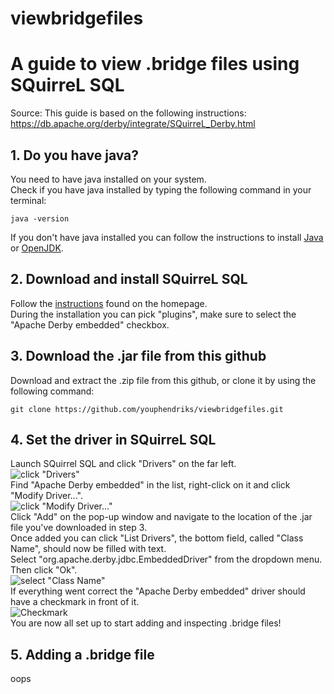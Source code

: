 # viewbridgefiles
# A guide to view .bridge files using SQuirreL SQL  
Source: 
This guide is based on the following instructions:  
https://db.apache.org/derby/integrate/SQuirreL_Derby.html  
  
## 1. Do you have java?  
You need to have java installed on your system.  
Check if you have java installed by typing the following command in your terminal:  
```
java -version  
```
If you don't have java installed you can follow the instructions to install [Java](https://www.geeksforgeeks.org/how-to-download-and-install-java-for-64-bit-machine/) or [OpenJDK](https://openjdk.org/install/).  
  
## 2. Download and install SQuirreL SQL  
Follow the [instructions](https://squirrel-sql.sourceforge.io/index.php?page=home#installation) found on the homepage.  
During the installation you can pick "plugins", make sure to select the "Apache Derby embedded" checkbox.  
  
## 3. Download the .jar file from this github  
Download and extract the .zip file from this github, or clone it by using the following command:  
```
git clone https://github.com/youphendriks/viewbridgefiles.git 
```  

## 4. Set the driver in SQuirreL SQL  
Launch SQuirrel SQL and click "Drivers" on the far left.  
![click "Drivers"](https://github.com/youphendriks/viewbridgefiles/blob/main/images/1drivers.png)  
Find "Apache Derby embedded" in the list, right-click on it and click "Modify Driver...".  
![click "Modify Driver..."](https://github.com/youphendriks/viewbridgefiles/blob/main/images/2modifyDrivers.png)  
Click "Add" on the pop-up window and navigate to the location of the .jar file you've downloaded in step 3.  
Once added you can click "List Drivers", the bottom field, called "Class Name", should now be filled with text.  
Select "org.apache.derby.jdbc.EmbeddedDriver" from the dropdown menu. Then click "Ok".  
![select "Class Name"](https://github.com/youphendriks/viewbridgefiles/blob/main/images/3className.png)  
If everything went correct the "Apache Derby embedded" driver should have a checkmark in front of it.  
![Checkmark](https://github.com/youphendriks/viewbridgefiles/blob/main/images/4checkmark.png)  
You are now all set up to start adding and inspecting .bridge files!  

## 5. Adding a .bridge file 
oops




